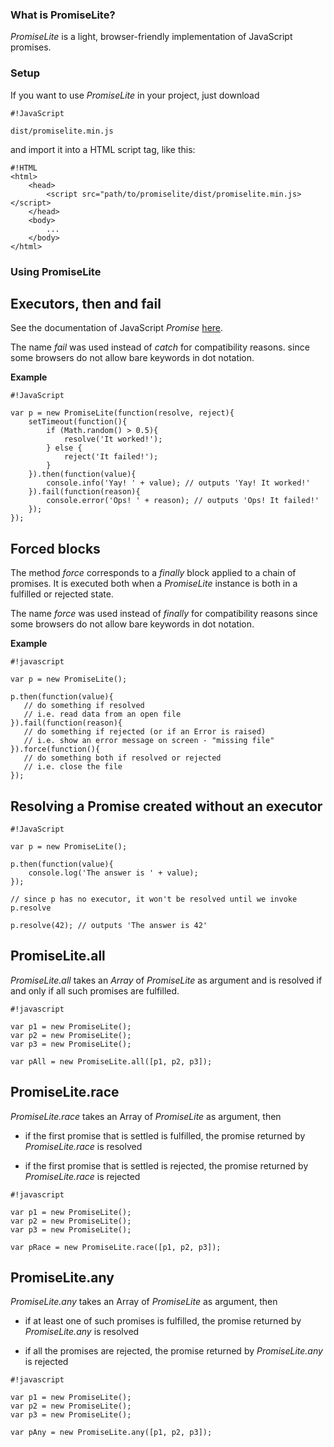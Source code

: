 ### What is PromiseLite? ###

*PromiseLite* is a light, browser-friendly implementation of JavaScript promises. 


### Setup ###

If you want to use *PromiseLite* in your project, just download 
```
#!JavaScript

dist/promiselite.min.js
```
 and import it into a HTML script tag, like this:

```
#!HTML
<html>
    <head>
        <script src="path/to/promiselite/dist/promiselite.min.js></script>
    </head>
    <body>
        ...
    </body>
</html>
```


### Using PromiseLite ###


## Executors, then and fail

See the documentation of JavaScript *Promise* [here](https://developer.mozilla.org/en-US/docs/Web/JavaScript/Reference/Global_Objects/Promise).

The name *fail* was used instead of *catch* for compatibility reasons. since some browsers do not allow bare keywords in dot notation.

**Example**

```
#!JavaScript

var p = new PromiseLite(function(resolve, reject){
    setTimeout(function(){
        if (Math.random() > 0.5){
            resolve('It worked!');
        } else {
            reject('It failed!');
        }
    }).then(function(value){
        console.info('Yay! ' + value); // outputs 'Yay! It worked!'
    }).fail(function(reason){
        console.error('Ops! ' + reason); // outputs 'Ops! It failed!'
    });
});
```

## Forced blocks

The method *force* corresponds to a *finally* block applied to a chain of promises. It is executed both when a *PromiseLite* instance is both in a fulfilled or rejected state. 

The name *force* was used instead of *finally* for compatibility reasons since some browsers do not allow bare keywords in dot notation.

**Example**

```
#!javascript

var p = new PromiseLite();

p.then(function(value){
   // do something if resolved
   // i.e. read data from an open file
}).fail(function(reason){
   // do something if rejected (or if an Error is raised)
   // i.e. show an error message on screen - "missing file"
}).force(function(){
   // do something both if resolved or rejected
   // i.e. close the file
});
```

## Resolving a Promise created without an executor


```
#!JavaScript

var p = new PromiseLite();

p.then(function(value){
    console.log('The answer is ' + value);
});

// since p has no executor, it won't be resolved until we invoke p.resolve

p.resolve(42); // outputs 'The answer is 42'

```


## PromiseLite.all 


*PromiseLite.all* takes an *Array* of *PromiseLite* as argument and is resolved if and only if all such promises are fulfilled.


```
#!javascript

var p1 = new PromiseLite();
var p2 = new PromiseLite();
var p3 = new PromiseLite();

var pAll = new PromiseLite.all([p1, p2, p3]);

```



## PromiseLite.race


*PromiseLite.race* takes an Array of *PromiseLite* as argument, then

* if the first promise that is settled is fulfilled, the promise returned by *PromiseLite.race* is resolved

* if the first promise that is settled is rejected, the promise returned by *PromiseLite.race* is rejected


```
#!javascript

var p1 = new PromiseLite();
var p2 = new PromiseLite();
var p3 = new PromiseLite();

var pRace = new PromiseLite.race([p1, p2, p3]);

```


## PromiseLite.any



*PromiseLite.any* takes an Array of *PromiseLite* as argument, then

* if at least one of such promises is fulfilled, the promise returned by *PromiseLite.any* is resolved

* if all the promises are rejected, the promise returned by *PromiseLite.any* is rejected


```
#!javascript

var p1 = new PromiseLite();
var p2 = new PromiseLite();
var p3 = new PromiseLite();

var pAny = new PromiseLite.any([p1, p2, p3]);

```